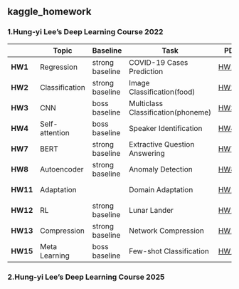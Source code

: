 
## kaggle_homework
### 1.Hung-yi Lee’s Deep Learning Course 2022
| | Topic | Baseline | Task | PDFurl | Kaggle |
|------|--------|------|--------|------|------|
| **HW1** | Regression | strong baseline | COVID-19 Cases Prediction |[HW1.pdf](https://speech.ee.ntu.edu.tw/~hylee/ml/ml2022-course-data/HW01.pdf) | [ML2022Spring-hw1](https://www.kaggle.com/competitions/ml2022spring-hw1/overvieww) |
| **HW2** | Classification | strong baseline | Image Classification(food) |[HW2.pdf](https://speech.ee.ntu.edu.tw/~hylee/ml/ml2022-course-data/hw2_slides%202022.pdf) | [ML2022Spring-hw2](https://www.kaggle.com/competitions/ml2022spring-hw2/overvieww) |
| **HW3** | CNN | boss baseline | Multiclass Classification(phoneme) |[HW3.pdf](https://speech.ee.ntu.edu.tw/~hylee/ml/ml2022-course-data/Machine%20Learning%20HW3%20-%20Image%20Classification.pdf) | [ML2022Spring-hw3](https://www.kaggle.com/competitions/ml2022spring-hw3/overvieww) |
| **HW4** | Self-attention | boss baseline | Speaker Identification |[HW4.pdf](https://speech.ee.ntu.edu.tw/~hylee/ml/ml2022-course-data/Machine%20Learning%20HW4.pdf) | [ML2022Spring-hw4](https://www.kaggle.com/competitions/ml2022spring-hw4/overvieww) |
| **HW7** | BERT | strong baseline | Extractive Question Answering |[HW7.pdf](https://speech.ee.ntu.edu.tw/~hylee/ml/ml2022-course-data/hw7_slides.pdf) | [ML2022Spring-hw7](https://www.kaggle.com/competitions/ml2022spring-hw7/overvieww) |
| **HW8** | Autoencoder | strong baseline | Anomaly Detection |[HW8.pdf](https://speech.ee.ntu.edu.tw/~hylee/ml/ml2022-course-data/Machine%20Learning%20Homework%208%20Anomaly%20Detection.pdf) | [ML2022Spring-hw8](https://www.kaggle.com/competitions/ml2022spring-hw8/overvieww) |
| **HW11** | Adaptation |  | Domain Adaptation |[HW11.pdf](https://speech.ee.ntu.edu.tw/~hylee/ml/ml2022-course-data/hw11_slides%20(ML2022).pdf) | [ML2022Spring-hw11](https://www.kaggle.com/competitions/ml2022spring-hw11/overvieww) |
| **HW12** | RL | strong baseline | Lunar Lander |[HW12.pdf](https://speech.ee.ntu.edu.tw/~hylee/ml/ml2022-course-data/hw12_RL_slides_english_version.pdf) | [ML2022Spring-hw12](https://www.kaggle.com/competitions/ml2022spring-hw12/overvieww) |
| **HW13** | Compression | strong baseline | Network Compression |[HW13.pdf](https://speech.ee.ntu.edu.tw/~hylee/ml/ml2022-course-data/Machine%20Learning%20HW13.pdf) | [ML2022Spring-hw13](https://www.kaggle.com/competitions/ml2022spring-hw13/overvieww) |
| **HW15** | Meta Learning | boss baseline | Few-shot Classification |[HW15.pdf](https://speech.ee.ntu.edu.tw/~hylee/ml/ml2022-course-data/ML2022%20HW15%20Meta%20Learning.pdf) | [ML2022Spring-hw15](https://www.kaggle.com/competitions/ml2022spring-hw15/overvieww) |

### 2.Hung-yi Lee’s Deep Learning Course 2025